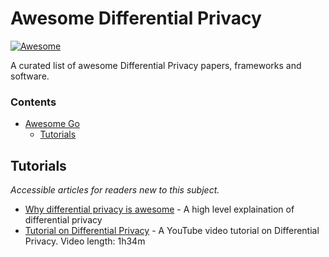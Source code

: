 # Awesome Differential Privacy

[![Awesome](https://cdn.rawgit.com/sindresorhus/awesome/d7305f38d29fed78fa85652e3a63e154dd8e8829/media/badge.svg)](https://github.com/sindresorhus/awesome)

A curated list of awesome Differential Privacy papers, frameworks and software.


### Contents

- [Awesome Go](#awesome-go)
    - [Tutorials](#tutorials)


## Tutorials

*Accessible articles for readers new to this subject.*

* [Why differential privacy is awesome](https://desfontain.es/privacy/differential-privacy-awesomeness.html) - A high level explaination of differential privacy
* [Tutorial on Differential Privacy](https://www.youtube.com/watch?v=ekIL65D0R3o) - A YouTube video tutorial on Differential Privacy. Video length: 1h34m






